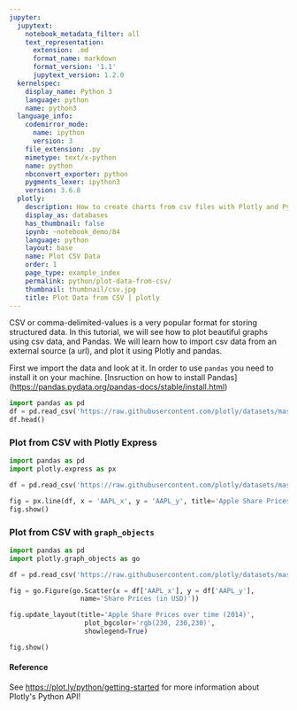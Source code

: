 ```yaml
---
jupyter:
  jupytext:
    notebook_metadata_filter: all
    text_representation:
      extension: .md
      format_name: markdown
      format_version: '1.1'
      jupytext_version: 1.2.0
  kernelspec:
    display_name: Python 3
    language: python
    name: python3
  language_info:
    codemirror_mode:
      name: ipython
      version: 3
    file_extension: .py
    mimetype: text/x-python
    name: python
    nbconvert_exporter: python
    pygments_lexer: ipython3
    version: 3.6.8
  plotly:
    description: How to create charts from csv files with Plotly and Python
    display_as: databases
    has_thumbnail: false
    ipynb: ~notebook_demo/84
    language: python
    layout: base
    name: Plot CSV Data
    order: 1
    page_type: example_index
    permalink: python/plot-data-from-csv/
    thumbnail: thumbnail/csv.jpg
    title: Plot Data from CSV | plotly
---
```



CSV or comma-delimited-values is a very popular format for storing structured data. In this tutorial, we will see how to plot beautiful graphs using csv data, and Pandas. We will learn how to import csv data from an external source (a url), and plot it using Plotly and pandas.

First we import the data and look at it.
In order to use ```pandas``` you need to install it on your machine. [Insruction on how to install Pandas] (https://pandas.pydata.org/pandas-docs/stable/install.html)
```python
import pandas as pd
df = pd.read_csv('https://raw.githubusercontent.com/plotly/datasets/master/2014_apple_stock.csv')
df.head()
```

### Plot from CSV with Plotly Express

```python
import pandas as pd
import plotly.express as px

df = pd.read_csv('https://raw.githubusercontent.com/plotly/datasets/master/2014_apple_stock.csv')

fig = px.line(df, x = 'AAPL_x', y = 'AAPL_y', title='Apple Share Prices over time (2014)')
fig.show()
```


### Plot from CSV with `graph_objects`

```python
import pandas as pd
import plotly.graph_objects as go

df = pd.read_csv('https://raw.githubusercontent.com/plotly/datasets/master/2014_apple_stock.csv')

fig = go.Figure(go.Scatter(x = df['AAPL_x'], y = df['AAPL_y'],
                  name='Share Prices (in USD)'))

fig.update_layout(title='Apple Share Prices over time (2014)',
                   plot_bgcolor='rgb(230, 230,230)',
                   showlegend=True)

fig.show()
```


#### Reference
See https://plot.ly/python/getting-started for more information about Plotly's Python API!
